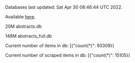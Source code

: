Databases last updated: Sat Apr 30 08:46:44 UTC 2022. 

Available [here](https://github.com/cbeauhilton/ash-db/releases).


20M	abstracts.db

148M	abstracts_full.db

Current number of items in db:
[{"count(*)": 93309}]

Current number of scraped items in db:
[{"count(*)": 15105}]
